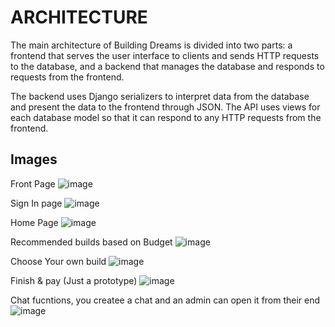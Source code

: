 # ARCHITECTURE

The main architecture of Building Dreams is divided into two parts: a frontend that serves the
user interface to clients and sends HTTP requests to the database, and a backend that
manages the database and responds to requests from the frontend.

The backend uses Django serializers to interpret data from the database and present the data
to the frontend through JSON. The API uses views for each database model so that it can
respond to any HTTP requests from the frontend.

## Images

Front Page
![image](https://github.com/user-attachments/assets/a5aa2183-ac1a-4935-9557-8c2f00b03a73)

Sign In page
![image](https://github.com/user-attachments/assets/3e0e8fbe-9fdb-4d7a-b3bc-088ea913ee40)

Home Page
![image](https://github.com/user-attachments/assets/47a735f6-43c3-47b6-8378-3a5875444c50)

Recommended builds based on Budget
![image](https://github.com/user-attachments/assets/8776a885-d6cf-45cb-9fa7-c65b38870eaf)

Choose Your own build
![image](https://github.com/user-attachments/assets/024a7d4e-e8d6-4aab-b28a-e7fcfad6e8fd)

Finish & pay (Just a prototype)
![image](https://github.com/user-attachments/assets/bed1a003-7ec4-4856-97cd-8db4fa64c957)

Chat fucntions, you createe a chat and an admin can open it from their end
![image](https://github.com/user-attachments/assets/748c6b4f-aaa0-4cba-9af0-ff9cdb36d0ba)



